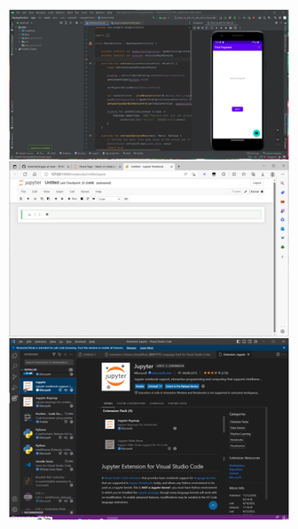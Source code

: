 ![android截图](https://github.com/1814870464/Android/blob/main/images/p2.png)
![jupyter截图](https://github.com/1814870464/Android/blob/main/images/p1.png)
![vscode截图](https://github.com/1814870464/Android/blob/main/images/p3.png)
